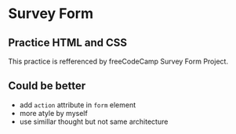 # Survey Form
## Practice HTML and CSS
  This practice is refferenced by freeCodeCamp Survey Form Project.

## Could be better
- add `action` attribute in `form` element
- more atyle by myself
- use simillar thought but not same architecture
